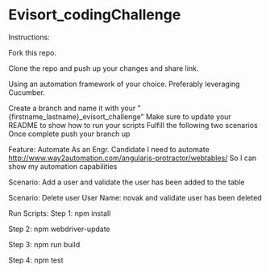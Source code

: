# Evisort_codingChallenge

Instructions:

Fork this repo.

Clone the repo and push up your changes and share link.

Using an automation framework of your choice. Preferably leveraging Cucumber.

Create a branch and name it with your "{firstname_lastname}_evisort_challenge"
Make sure to update your README to show how to run your scripts
Fulfill the following two scenarios
Once complete push your branch up

Feature: Automate
     As an Engr. Candidate
     I need to automate http://www.way2automation.com/angularjs-protractor/webtables/
     So I can show my automation capabilities

Scenario: Add a user and validate the user has been added to the table

Scenario: Delete user User Name: novak and validate user has been deleted

Run Scripts:
 Step 1: npm install
 
 Step 2: npm webdriver-update
 
 Step 3: npm run build
 
 Step 4: npm test

